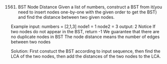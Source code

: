 1561. BST Node Distance
Given a list of numbers, construct a BST from it(you need to insert nodes one-by-one with the given order to get the BST) and find the distance between two given nodes.

Example
input:
numbers = [2,1,3]
node1 = 1
node2 = 3
output:
2
Notice
If two nodes do not appear in the BST, return -1
We guarantee that there are no duplicate nodes in BST
The node distance means the number of edges between two nodes

Solution:
First constuct the BST according to input sequence, then find the LCA of the two nodes, then add the distances of the two nodes to the LCA.